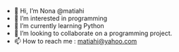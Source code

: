 - 👋 Hi, I’m Nona @matiahi
- 👀 I’m interested in programming
- 🌱 I’m currently learning Python
- 💞️ I’m looking to collaborate on a programming project.
- 📫 How to reach me : matiahi@yahoo.com

<!---
matiahi/matiahi is a ✨ special ✨ repository because its `README.md` (this file) appears on your GitHub profile.
You can click the Preview link to take a look at your changes.
--->
